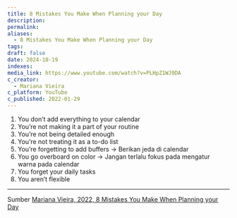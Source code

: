 ```yaml
---
title: 8 Mistakes You Make When Planning your Day
description: 
permalink: 
aliases:
  - 8 Mistakes You Make When Planning your Day
tags: 
draft: false
date: 2024-10-19
indexes: 
media_link: https://www.youtube.com/watch?v=PLHpZ1WJ9DA
c_creator:
  - Mariana Vieira
c_platform: YouTube
c_published: 2022-01-29
---
```

1. You don’t add everything to your calendar
2. You’re not making it a part of your routine
3. You’re not being detailed enough
4. You’re not treating it as a to-do list
5. You’re forgetting to add buffers → Berikan jeda di calendar
6. You go overboard on color → Jangan terlalu fokus pada mengatur warna pada calendar
7. You forget your daily tasks
8. You aren’t flexible




---
Sumber [Mariana Vieira, 2022, 8 Mistakes You Make When Planning your Day](https://www.youtube.com/watch?v=PLHpZ1WJ9DA) 